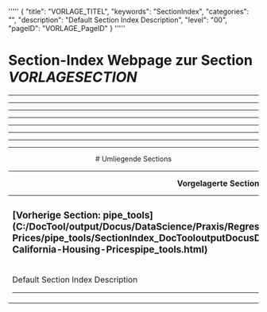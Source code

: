 '''''
{
"title": "VORLAGE_TITEL",
"keywords": "SectionIndex",
"categories": "",
"description": "Default Section Index Description",
"level": "00",
"pageID": "VORLAGE_PageID"
}
'''''


<h1>Section-Index Webpage zur Section <i>VORLAGESECTION</i></h1>

<hr><hr><hr><hr><hr><center><hr><hr><hr> # Umliegende Sections
 </h2><br><table><thead> <tr> <th><center>Vorgelagerte Section</center></th> <th><center>Nachgelagerte Section</center></th></tr></thead><tbody><tr><td><h3>[Vorherige Section: pipe_tools](C:/DocTool/output/Docus/DataScience/Praxis/Regression/HOML-California-Housing-Prices/pipe_tools/SectionIndex_DocTooloutputDocusDataSciencePraxisRegressionHOML-California-Housing-Pricespipe_tools.html)</h3><br>Default Section Index Description<hr></td><td>Es gibt keine weiteren nachgelagerten Sections</td></tr></tbody></table>